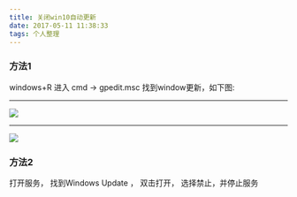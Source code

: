 ```yaml
---
title: 关闭win10自动更新
date: 2017-05-11 11:38:33
tags: 个人整理
---
```

### 方法1
windows+R 进入 cmd -> gpedit.msc
找到window更新，如下图:
***
![](https://jys0909.github.io/blogImage/other/01.png)
***
![](https://jys0909.github.io/blogImage/other/02.png)

### 方法2

打开服务， 找到Windows Update ， 双击打开， 选择禁止，并停止服务